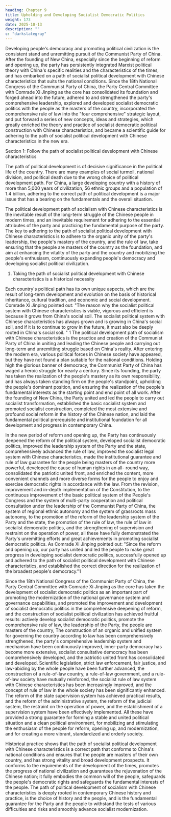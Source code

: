 ```yaml
---
heading: Chapter 9
title: Upholding and Developing Socialist Democratic Politics
weight: 173
date: 2025-10-13
description: ""
c: "darkslategray"
---
```



Developing people's democracy and promoting political civilization is the consistent stand and
unremitting pursuit of the Communist Party of China. After the founding of New China, especially
since the beginning of reform and opening up, the party has persistently integrated Marxist political
theory with China's specific realities and the characteristics of the times, and has embarked on a
path of socialist political development with Chinese characteristics that suits the national conditions.
Since the 18th National Congress of the Communist Party of China, the Party Central Committee
with Comrade Xi Jinping as the core has consolidated its foundation and forged ahead into the future,
adhered to and strengthened the party's comprehensive leadership, explored and developed socialist
democratic politics with the people as the masters of the country, incorporated the comprehensive
rule of law into the "four comprehensive" strategic layout, and put forward a series of new concepts,
ideas and strategies, which greatly enriched the theory and practice of socialist democratic political
construction with Chinese characteristics, and became a scientific guide for adhering to the path of
socialist political development with Chinese characteristics in the new era.


Section 1: Follow the path of socialist political development with Chinese characteristics

The path of political development is of decisive significance in the political life of the country. There
are many examples of social turmoil, national division, and political death due to the wrong choice
of political development path. For China, a large developing country with a history of more than
5,000 years of civilization, 56 ethnic groups and a population of 1.4 billion, adhering to the correct
path of political development is a major issue that has a bearing on the fundamentals and the overall
situation.

The political development path of socialism with Chinese characteristics is the inevitable result of
the long-term struggle of the Chinese people in modern times, and an inevitable requirement for
adhering to the essential attributes of the party and practicing the fundamental purpose of the party.
The key to adhering to the path of socialist political development with Chinese characteristics is to
adhere to the organic unity of the party's leadership, the people's mastery of the country, and the rule
of law, take ensuring that the people are masters of the country as the foundation, and aim at
enhancing the vitality of the party and the country and mobilizing the people's enthusiasm,
continuously expanding people's democracy and developing socialist political civilization.

1. Taking the path of socialist political development with Chinese characteristics is a historical necessity

Each country's political path has its own unique aspects, which are the result of long-term
development and evolution on the basis of historical inheritance, cultural tradition, and economic
and social development. Comrade Xi Jinping pointed out: "The reason why the socialist political
system with Chinese characteristics is viable, vigorous and efficient is because it grows from China's
social soil. The socialist political system with Chinese characteristics has always grown and is
growing in China's social soil, and if it is to continue to grow in the future, it must also be deeply
rooted in China's social soil. " 1 The political development path of socialism with Chinese
characteristics is the practice and creation of the Communist Party of China in uniting and leading
the Chinese people and carrying out long-term and unremitting struggle based on China's reality.
After entering the modern era, various political forces in Chinese society have appeared, but they
have not found a plan suitable for the national conditions. Holding high the glorious banner of
democracy, the Communist Party of China has waged a heroic struggle for nearly a century. Since
its founding, the party has taken the realization of the people's mastery as its own responsibility, and
has always taken standing firm on the people's standpoint, upholding the people's dominant position,
and ensuring the realization of the people's fundamental interests as the starting point and end point
of all work. After the founding of New China, the Party united and led the people to carry out
socialist transformation, established the basic socialist system and promoted socialist construction,
completed the most extensive and profound social reform in the history of the Chinese nation, and
laid the fundamental political prerequisite and institutional foundation for all development and
progress in contemporary China.

In the new period of reform and opening up, the Party has continuously deepened the reform of the
political system, developed socialist democratic politics, improved the leadership system of the
Party and the state, comprehensively advanced the rule of law, improved the socialist legal system
with Chinese characteristics, made the institutional guarantee and rule of law guarantee for the
people being masters of the country more powerful, developed the cause of human rights in an all-
round way, consolidated the patriotic united front, and enriched the content, more convenient
channels and more diverse forms for the people to enjoy and exercise democratic rights in
accordance with the law. From the revision, improvement and in-depth implementation of the
Constitution, to the continuous improvement of the basic political system of the People's Congress
and the system of multi-party cooperation and political consultation under the leadership of the
Communist Party of China, the system of regional ethnic autonomy and the system of grassroots
mass autonomy, to the promotion of the reform of the leadership system of the Party and the state,
the promotion of the rule of law, the rule of law in socialist democratic politics, and the strengthening
of supervision and restraint on the operation of power, all these have fully demonstrated the Party's
unremitting efforts and great achievements in promoting socialist democratic politics. As Comrade
Xi Jinping pointed out: "Since the reform and opening up, our party has united and led the people
to make great progress in developing socialist democratic politics, successfully opened up and
adhered to the path of socialist political development with Chinese characteristics, and established
the correct direction for the realization of the broadest people's democracy."1

Since the 18th National Congress of the Communist Party of China, the Party Central Committee
with Comrade Xi Jinping as the core has taken the development of socialist democratic politics as
an important part of promoting the modernization of the national governance system and governance
capabilities, and promoted the improvement and development of socialist democratic politics in the
comprehensive deepening of reform, and the construction of socialist political civilization has
achieved fruitful results: actively develop socialist democratic politics, promote the comprehensive
rule of law, the leadership of the Party, the people are masters of the country, The construction of
an organic and unified system for governing the country according to law has been comprehensively
strengthened, the party's comprehensive leadership system and mechanism have been continuously
improved, inner-party democracy has become more extensive, socialist consultative democracy has
been comprehensively developed, and the patriotic united front has consolidated and developed.
Scientific legislation, strict law enforcement, fair justice, and law-abiding by the whole people have
been further advanced, the construction of a rule-of-law country, a rule-of-law government, and a
rule-of-law society have mutually reinforced, the socialist rule of law system with Chinese
characteristics has been increasingly improved, and the concept of rule of law in the whole society
has been significantly enhanced. The reform of the state supervision system has achieved practical
results, and the reform of the administrative system, the reform of the judicial system, the restraint
on the operation of power, and the establishment of a supervision system have been effectively
implemented. All these have provided a strong guarantee for forming a stable and united political
situation and a clean political environment, for mobilizing and stimulating the enthusiasm of the
people for reform, opening up, and modernization, and for creating a more vibrant, standardized and
orderly society.

Historical practice shows that the path of socialist political development with Chinese characteristics
is a correct path that conforms to China's national conditions and ensures that the people are masters
of their own country, and has strong vitality and broad development prospects. It conforms to the
requirements of the development of the times, promotes the progress of national civilization and
guarantees the rejuvenation of the Chinese nation; it fully embodies the common will of the people,
safeguards the people's democratic rights and safeguards the fundamental interests of the people.
The path of political development of socialism with Chinese characteristics is deeply rooted in
contemporary Chinese history and practice, is the choice of history and the people, and is the
fundamental guarantee for the Party and the people to withstand the tests of various difficulties and
risks and smoothly advance socialist modernization.

